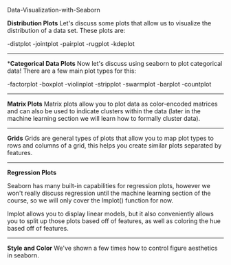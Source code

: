 Data-Visualization-with-Seaborn

**Distribution Plots**
Let's discuss some plots that allow us to visualize the distribution of a data set. These plots are:

-distplot
-jointplot
-pairplot
-rugplot
-kdeplot
*******
***Categorical Data Plots**
Now let's discuss using seaborn to plot categorical data! There are a few main plot types for this:

-factorplot
-boxplot
-violinplot
-stripplot
-swarmplot
-barplot
-countplot
**************
**Matrix Plots**
Matrix plots allow you to plot data as color-encoded matrices and can also be used to indicate clusters within the data (later in the machine learning section we will learn how to formally cluster data).
**************

**Grids**
Grids are general types of plots that allow you to map plot types to rows and columns of a grid, this helps you create similar plots separated by features.
**************
**Regression Plots**

Seaborn has many built-in capabilities for regression plots, however we won't really discuss regression until the machine learning section of the course, so we will only cover the lmplot() function for now.

lmplot allows you to display linear models, but it also conveniently allows you to split up those plots based off of features, as well as coloring the hue based off of features.
**********************************
**Style and Color**
We've shown a few times how to control figure aesthetics in seaborn.







